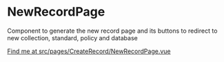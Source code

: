 # NewRecordPage

Component to generate the new record page and its buttons to redirect to new collection, standard, policy and database

[Find me at src/pages/CreateRecord/NewRecordPage.vue](https://github.com/FAIRsharing/fairsharing.github.io/tree/workflowTest/src/pages/CreateRecord/NewRecordPage.vue)